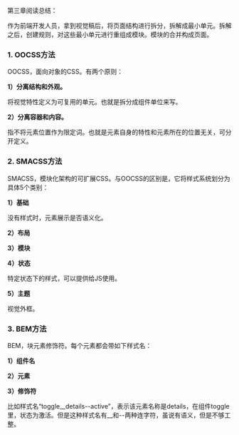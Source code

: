 第三章阅读总结：

作为前端开发人员，拿到视觉稿后，将页面结构进行拆分，拆解成最小单元。拆解之后，创建规则，对这些最小单元进行重组成模块。模块的合并构成页面。

### 1. OOCSS方法

OOCSS，面向对象的CSS。有两个原则：

**1）分离结构和外观。**

将视觉特性定义为可复用的单元。也就是拆分成组件单位来写。

**2）分离容器和内容。**

指不将元素位置作为限定词。也就是元素自身的特性和元素所在的位置无关，可分开定义。

### 2. SMACSS方法

SMACSS，模块化架构的可扩展CSS。与OOCSS的区别是，它将样式系统划分为具体5个类别：

**1）基础**

没有样式时，元素展示是否语义化。

**2）布局**

**3）模块**

**4）状态**

特定状态下的样式，可以提供给JS使用。

**5）主题**

视觉外框。


### 3. BEM方法

BEM，块元素修饰符。每个元素都会带如下样式名：

**1）组件名**

**2）元素**

**3）修饰符**

比如样式名“toggle__details--active”，表示该元素名称是details，在组件toggle里，状态为激活。但是这种样式名有__和--两种连字符，虽说有语义，但是不够工整。





